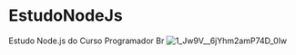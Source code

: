 # EstudoNodeJs
Estudo Node.js do Curso Programador Br
![1_Jw9V__6jYhm2amP74D_0lw](https://user-images.githubusercontent.com/67766327/119759351-7ac7c000-be7e-11eb-95da-d7f856aee408.png)
